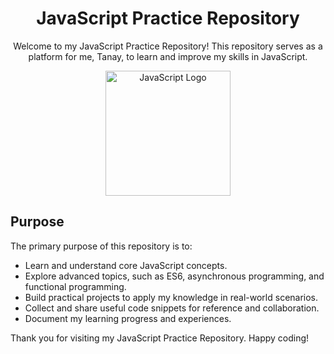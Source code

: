 <!-- Interactive JavaScript Header -->
<div align="center">
  <h1>JavaScript Practice Repository</h1>
  <p>Welcome to my JavaScript Practice Repository! This repository serves as a platform for me, Tanay, to learn and improve my skills in JavaScript.</p>
  <img src="https://cdn3d.iconscout.com/3d/premium/thumb/javascript-coding-7865742-6308080.png" alt="JavaScript Logo" width="200">
</div>

## Purpose

The primary purpose of this repository is to:

- Learn and understand core JavaScript concepts.
- Explore advanced topics, such as ES6, asynchronous programming, and functional programming.
- Build practical projects to apply my knowledge in real-world scenarios.
- Collect and share useful code snippets for reference and collaboration.
- Document my learning progress and experiences.

Thank you for visiting my JavaScript Practice Repository. Happy coding!
